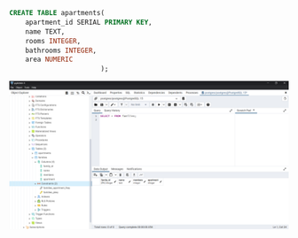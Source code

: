 ```sql
CREATE TABLE apartments(
	apartment_id SERIAL PRIMARY KEY,
	name TEXT,
	rooms INTEGER,
	bathrooms INTEGER,
	area NUMERIC
					   );
```

                       

![Alt text](image-1.png)

                       